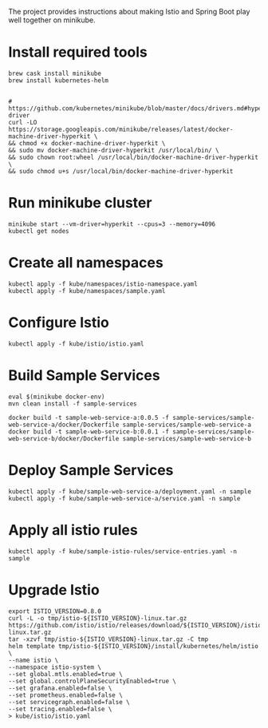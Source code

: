 The project provides instructions about making Istio and Spring Boot play well together on minikube.

# Install required tools
```
brew cask install minikube
brew install kubernetes-helm


# https://github.com/kubernetes/minikube/blob/master/docs/drivers.md#hyperkit-driver
curl -LO https://storage.googleapis.com/minikube/releases/latest/docker-machine-driver-hyperkit \
&& chmod +x docker-machine-driver-hyperkit \
&& sudo mv docker-machine-driver-hyperkit /usr/local/bin/ \
&& sudo chown root:wheel /usr/local/bin/docker-machine-driver-hyperkit \
&& sudo chmod u+s /usr/local/bin/docker-machine-driver-hyperkit

```

# Run minikube cluster
```
minikube start --vm-driver=hyperkit --cpus=3 --memory=4096
kubectl get nodes
```

# Create all namespaces
```
kubectl apply -f kube/namespaces/istio-namespace.yaml
kubectl apply -f kube/namespaces/sample.yaml
```

# Configure Istio
```
kubectl apply -f kube/istio/istio.yaml
```

# Build Sample Services
```
eval $(minikube docker-env)
mvn clean install -f sample-services

docker build -t sample-web-service-a:0.0.5 -f sample-services/sample-web-service-a/docker/Dockerfile sample-services/sample-web-service-a
docker build -t sample-web-service-b:0.0.1 -f sample-services/sample-web-service-b/docker/Dockerfile sample-services/sample-web-service-b
```

# Deploy Sample Services
```
kubectl apply -f kube/sample-web-service-a/deployment.yaml -n sample
kubectl apply -f kube/sample-web-service-a/service.yaml -n sample
```

# Apply all istio rules
```
kubectl apply -f kube/sample-istio-rules/service-entries.yaml -n sample
```


# Upgrade Istio
```
export ISTIO_VERSION=0.8.0
curl -L -o tmp/istio-${ISTIO_VERSION}-linux.tar.gz https://github.com/istio/istio/releases/download/${ISTIO_VERSION}/istio-${ISTIO_VERSION}-linux.tar.gz
tar -xzvf tmp/istio-${ISTIO_VERSION}-linux.tar.gz -C tmp
helm template tmp/istio-${ISTIO_VERSION}/install/kubernetes/helm/istio \
--name istio \
--namespace istio-system \
--set global.mtls.enabled=true \
--set global.controlPlaneSecurityEnabled=true \
--set grafana.enabled=false \
--set prometheus.enabled=false \
--set servicegraph.enabled=false \
--set tracing.enabled=false \
> kube/istio/istio.yaml
```
